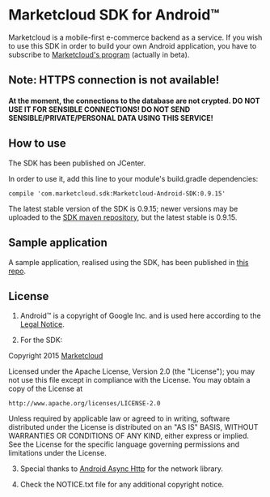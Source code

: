 # Marketcloud SDK for Android™

Marketcloud is a mobile-first e-commerce backend as a service. If you wish to use this SDK in order to build your own Android application, you have to subscribe to [Marketcloud's program](http://www.marketcloud.it) (actually in beta).

## Note: HTTPS connection is not available! ##

#### At the moment, the connections to the database are not crypted. DO NOT USE IT FOR SENSIBLE CONNECTIONS! DO NOT SEND SENSIBLE/PRIVATE/PERSONAL DATA USING THIS SERVICE! ####

## How to use ##

The SDK has been published on JCenter.

In order to use it, add this line to your module's build.gradle dependencies:

```compile 'com.marketcloud.sdk:Marketcloud-Android-SDK:0.9.15' ```

The latest stable version of the SDK is 0.9.15; newer versions may be uploaded to the [SDK maven repository](https://bintray.com/marketcloud/maven/Marketcloud-Android-SDK), but the latest stable is 0.9.15.

## Sample application ##

A sample application, realised using the SDK, has been published in [this repo](https://github.com/Marketcloud/marketcloud-android-sample.git).

## License ##

1. Android™ is a copyright of Google Inc. and is used here according to the [Legal Notice](http://developer.android.com/legal.html).

2. For the SDK:

Copyright 2015 [Marketcloud](http://www.marketcloud.it)

Licensed under the Apache License, Version 2.0 (the "License");
you may not use this file except in compliance with the License.
You may obtain a copy of the License at

    http://www.apache.org/licenses/LICENSE-2.0

Unless required by applicable law or agreed to in writing, software
distributed under the License is distributed on an "AS IS" BASIS,
WITHOUT WARRANTIES OR CONDITIONS OF ANY KIND, either express or implied.
See the License for the specific language governing permissions and
limitations under the License.

3. Special thanks to [Android Async Http](https://github.com/loopj/android-async-http) for the network library. 

4. Check the NOTICE.txt file for any additional copyright notice.
